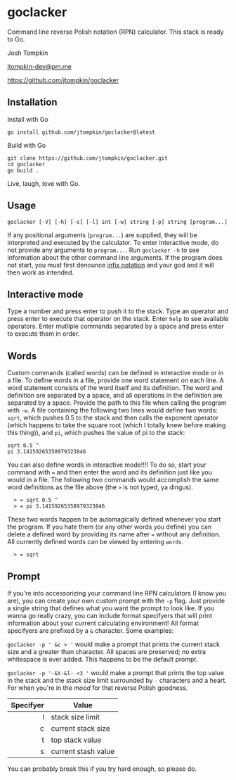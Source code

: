 # goclacker
Command line reverse Polish notation (RPN) calculator. This stack is ready to Go.

Josh Tompkin

jtompkin-dev@pm.me

https://github.com/jtompkin/goclacker

## Installation

Install with Go

```
go install github.com/jtompkin/goclacker@latest
```

Build with Go

```
git clone https://github.com/jtompkin/goclacker.git
cd goclacker
go build .
```

Live, laugh, love with Go.

## Usage

```
goclacker [-V] [-h] [-s] [-l] int [-w] string [-p] string [program...]
```

If any positional arguments (`program...`) are supplied, they will be interpreted and executed by the calculator. To enter interactive mode, do not provide any arguments to `program...`. Run `goclacker -h` to see information about the other command line arguments. If the program does not start, you must first denounce [infix notation](https://en.wikipedia.org/wiki/Satan) and your god and it will then work as intended.

## Interactive mode

Type a number and press enter to push it to the stack. Type an operator and press enter to execute that operator on the stack. Enter `help` to see available operators. Enter mutliple commands separated by a space and press enter to execute them in order.

## Words

Custom commands (called words) can be defined in interactive mode or in a file. To define words in a file, provide one word statement on each line. A word statement consists of the word itself and its definition. The word and definition are separated by a space, and all operations in the definition are separated by a space. Provide the path to this file when calling the program with `-w`. A file containing the following two lines would define two words: `sqrt`, which pushes 0.5 to the stack and then calls the exponent operator (which happens to take the square root (which I totally knew before making this thing)), and `pi`, which pushes the value of pi to the stack:

```
sqrt 0.5 ^
pi 3.14159265358979323846
```

You can also define words in interactive mode!!!! To do so, start your command with `=` and then enter the word and its definition just like you would in a file. The following two commands would accomplish the same word definitions as the file above (the `>` is not typed, ya dingus).

```
  > = sqrt 0.5 ^
  > = pi 3.14159265358979323846
```

These two words happen to be automagically defined whenever you start the program. If you hate them (or any other words you define) you can delete a defined word by providing its name after `=` without any definition. All currently defined words can be viewed by entering `words`.

```
  > = sqrt
```

## Prompt

If you're into accessorizing your command line RPN calculators (I know you are), you can create your own custom prompt with the `-p` flag. Just provide a single string that defines what you want the prompt to look like. If you wanna go really crazy, you can include format specifyers that will print information about your current calculating environment! All format specifyers are prefixed by a `&` character. Some examples:

`goclacker -p ' &c > '` would make a prompt that prints the current stack size and a greater than character. All spaces are preserved; no extra whitespace is ever added. This happens to be the default prompt.

`goclacker -p '-&t-&l- <3 '` would make a prompt that prints the top value in the stack and the stack size limit surrounded by `-` characters and a heart. For when you're in the *mood* for that reverse Polish goodness.

| Specifyer | Value               |
|----------:|---------------------|
|         l | stack size limit    |
|         c | current stack size  |
|         t | top stack value     |
|         s | current stash value |

You can probably break this if you try hard enough, so please do.
